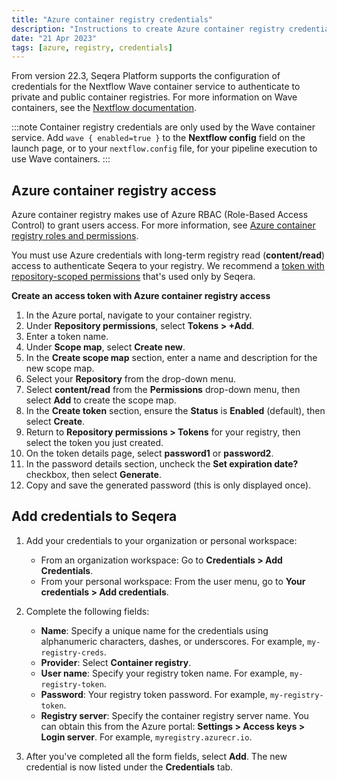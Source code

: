 ```yaml
---
title: "Azure container registry credentials"
description: "Instructions to create Azure container registry credentials in Seqera Platform."
date: "21 Apr 2023"
tags: [azure, registry, credentials]
---
```


From version 22.3, Seqera Platform supports the configuration of credentials for the Nextflow Wave container service to authenticate to private and public container registries. For more information on Wave containers, see the [Nextflow documentation](https://www.nextflow.io/docs/latest/wave.html).

:::note
Container registry credentials are only used by the Wave container service. Add `wave { enabled=true }` to the **Nextflow config** field on the launch page, or to your `nextflow.config` file, for your pipeline execution to use Wave containers.
:::

## Azure container registry access

Azure container registry makes use of Azure RBAC (Role-Based Access Control) to grant users access. For more information, see [Azure container registry roles and permissions](https://learn.microsoft.com/en-us/azure/container-registry/container-registry-roles).

You must use Azure credentials with long-term registry read (**content/read**) access to authenticate Seqera to your registry. We recommend a [token with repository-scoped permissions](https://learn.microsoft.com/en-us/azure/container-registry/container-registry-repository-scoped-permissions) that's used only by Seqera.

**Create an access token with Azure container registry access**

1. In the Azure portal, navigate to your container registry.
2. Under **Repository permissions**, select **Tokens > +Add**.
3. Enter a token name.
4. Under **Scope map**, select **Create new**.
5. In the **Create scope map** section, enter a name and description for the new scope map.
6. Select your **Repository** from the drop-down menu.
7. Select **content/read** from the **Permissions** drop-down menu, then select **Add** to create the scope map.
8. In the **Create token** section, ensure the **Status** is **Enabled** (default), then select **Create**.
9. Return to **Repository permissions > Tokens** for your registry, then select the token you just created.
10. On the token details page, select **password1** or **password2**.
11. In the password details section, uncheck the **Set expiration date?** checkbox, then select **Generate**.
12. Copy and save the generated password (this is only displayed once).

## Add credentials to Seqera

1.  Add your credentials to your organization or personal workspace:

    - From an organization workspace: Go to **Credentials > Add Credentials**.
    - From your personal workspace: From the user menu, go to **Your credentials > Add credentials**.

2.  Complete the following fields:

    - **Name**: Specify a unique name for the credentials using alphanumeric characters, dashes, or underscores. For example, `my-registry-creds`.
    - **Provider**: Select **Container registry**.
    - **User name**: Specify your registry token name. For example, `my-registry-token`.
    - **Password**: Your registry token password. For example, `my-registry-token`.
    - **Registry server**: Specify the container registry server name. You can obtain this from the Azure portal: **Settings > Access keys > Login server**. For example, `myregistry.azurecr.io`.

3.  After you've completed all the form fields, select **Add**. The new credential is now listed under the **Credentials** tab.
